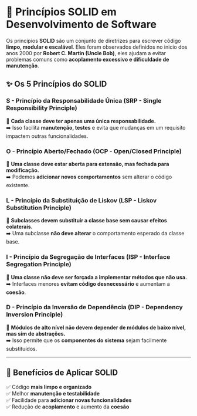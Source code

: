 # 📌 Princípios SOLID em Desenvolvimento de Software

Os princípios **SOLID** são um conjunto de diretrizes para escrever código **limpo, modular e escalável**. Eles foram observados definidos no inicio dos anos 2000 por **Robert C. Martin (Uncle Bob)**, eles ajudam a evitar problemas comuns como **acoplamento excessivo e dificuldade de manutenção**.

## ✨ Os 5 Princípios do SOLID

### **S - Princípio da Responsabilidade Única (SRP - Single Responsibility Principle)**
📌 **Cada classe deve ter apenas uma única responsabilidade.**  
➡️ Isso facilita **manutenção, testes** e evita que mudanças em um requisito impactem outras funcionalidades.

### **O - Princípio Aberto/Fechado (OCP - Open/Closed Principle)**
📌 **Uma classe deve estar aberta para extensão, mas fechada para modificação.**  
➡️ Podemos **adicionar novos comportamentos** sem alterar o código existente.

### **L - Princípio da Substituição de Liskov (LSP - Liskov Substitution Principle)**
📌 **Subclasses devem substituir a classe base sem causar efeitos colaterais.**  
➡️ Uma subclasse **não deve alterar** o comportamento esperado da classe base.

### **I - Princípio da Segregação de Interfaces (ISP - Interface Segregation Principle)**
📌 **Uma classe não deve ser forçada a implementar métodos que não usa.**  
➡️ Interfaces menores **evitam código desnecessário** e aumentam a **coesão**.

### **D - Princípio da Inversão de Dependência (DIP - Dependency Inversion Principle)**
📌 **Módulos de alto nível não devem depender de módulos de baixo nível, mas sim de abstrações.**  
➡️ Isso permite que os **componentes do sistema** sejam facilmente substituídos.

---

## 🚀 Benefícios de Aplicar SOLID
✅ Código **mais limpo e organizado**  
✅ Melhor **manutenção e testabilidade**  
✅ Facilidade para **adicionar novas funcionalidades**  
✅ Redução de **acoplamento** e aumento da **coesão**
